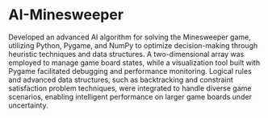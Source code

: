 # AI-Minesweeper
Developed an advanced AI algorithm for solving the Minesweeper game, utilizing Python, Pygame, and NumPy to optimize decision-making through heuristic techniques and data structures. A two-dimensional array was employed to manage game board states, while a visualization tool built with Pygame facilitated debugging and performance monitoring. Logical rules and advanced data structures, such as backtracking and constraint satisfaction problem techniques, were integrated to handle diverse game scenarios, enabling intelligent performance on larger game boards under uncertainty.
